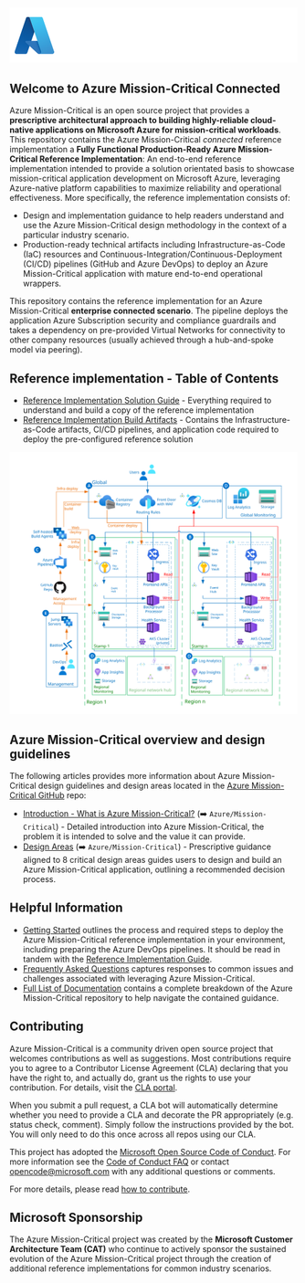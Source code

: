 ![Azure Mission-Critical Application](./icon-dark.png "Azure Mission-Critical Connected")

## Welcome to Azure Mission-Critical Connected

Azure Mission-Critical is an open source project that provides a **prescriptive architectural approach to building highly-reliable cloud-native applications on Microsoft Azure for mission-critical workloads**. This repository contains the Azure Mission-Critical *connected* reference implementation a **Fully Functional Production-Ready Azure Mission-Critical Reference Implementation**:
An end-to-end reference implementation intended to provide a solution orientated basis to showcase mission-critical application development on Microsoft Azure, leveraging Azure-native platform capabilities to maximize reliability and operational effectiveness. More specifically, the reference implementation consists of:

- Design and implementation guidance to help readers understand and use the Azure Mission-Critical design methodology in the context of a particular industry scenario.
- Production-ready technical artifacts including Infrastructure-as-Code (IaC) resources and Continuous-Integration/Continuous-Deployment (CI/CD) pipelines (GitHub and Azure DevOps) to deploy an Azure Mission-Critical application with mature end-to-end operational wrappers.

This repository contains the reference implementation for an Azure Mission-Critical **enterprise connected scenario**. The pipeline deploys the application Azure Subscription security and compliance guardrails and takes a dependency on pre-provided Virtual Networks for connectivity to other company resources (usually achieved through a hub-and-spoke model via peering).

## Reference implementation - Table of Contents

- [Reference Implementation Solution Guide](./docs/reference-implementation/README.md) - Everything required to understand and build a copy of the reference implementation
- [Reference Implementation Build Artifacts](./src/infra/README.md) - Contains the Infrastructure-as-Code artifacts, CI/CD pipelines, and application code required to deploy the pre-configured reference solution

![Architecture overview](./docs/media/mission-critical-architecture-connected.svg)

## Azure Mission-Critical overview and design guidelines

The following articles provides more information about Azure Mission-Critical design guidelines and design areas located in the [Azure Mission-Critical GitHub](https://github.com/Azure/Mission-Critical) repo:

- [Introduction - What is Azure Mission-Critical?](https://learn.microsoft.com/azure/architecture/framework/mission-critical/mission-critical-overview) (➡️ `Azure/Mission-Critical`) - Detailed introduction into Azure Mission-Critical, the problem it is intended to solve and the value it can provide.
- [Design Areas](https://learn.microsoft.com/azure/architecture/framework/mission-critical/mission-critical-architecture-pattern#design-areas) (➡️ `Azure/Mission-Critical`) - Prescriptive guidance aligned to 8 critical design areas guides users to design and build an Azure Mission-Critical application, outlining a recommended decision process.

## Helpful Information

- [Getting Started](./docs/reference-implementation/Getting-Started.md) outlines the process and required steps to deploy the Azure Mission-Critical reference implementation in your environment, including preparing the Azure DevOps pipelines. It should be read in tandem with the [Reference Implementation Guide](./docs/reference-implementation/README.md).
- [Frequently Asked Questions](./docs/reference-implementation/FAQ.md) captures responses to common issues and challenges associated with leveraging Azure Mission-Critical.
- [Full List of Documentation](./docs/README.md) contains a complete breakdown of the Azure Mission-Critical repository to help navigate the contained guidance.

## Contributing

Azure Mission-Critical is a community driven open source project that welcomes contributions as well as suggestions. Most contributions require you to agree to a
Contributor License Agreement (CLA) declaring that you have the right to, and actually do, grant us the rights to use your contribution. For details, visit the [CLA portal](https://cla.opensource.microsoft.com).

When you submit a pull request, a CLA bot will automatically determine whether you need to provide a CLA and decorate the PR appropriately (e.g. status check, comment). Simply follow the instructions provided by the bot. You will only need to do this once across all repos using our CLA.

This project has adopted the [Microsoft Open Source Code of Conduct](https://opensource.microsoft.com/codeofconduct/).
For more information see the [Code of Conduct FAQ](https://opensource.microsoft.com/codeofconduct/faq/) or
contact [opencode@microsoft.com](mailto:opencode@microsoft.com) with any additional questions or comments.

For more details, please read [how to contribute](./CONTRIBUTE.md).

## Microsoft Sponsorship

The Azure Mission-Critical project was created by the **Microsoft Customer Architecture Team (CAT)** who continue to actively sponsor the sustained evolution of the Azure Mission-Critical project through the creation of additional reference implementations for common industry scenarios.
